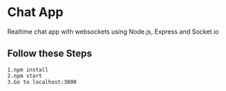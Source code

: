 # Chat App
Realtime chat app with websockets using Node.js, Express and Socket.io 

## Follow these Steps
```
1.npm install
2.npm start
3.Go to localhost:3000
```


